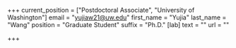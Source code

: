 +++
current_position = ["Postdoctoral Associate", "University of Washington"]
email = "yujiaw21@uw.edu"
first_name = "Yujia"
last_name = "Wang"
position = "Graduate Student"
suffix = "Ph.D."
[lab]
text = ""
url = ""

+++
